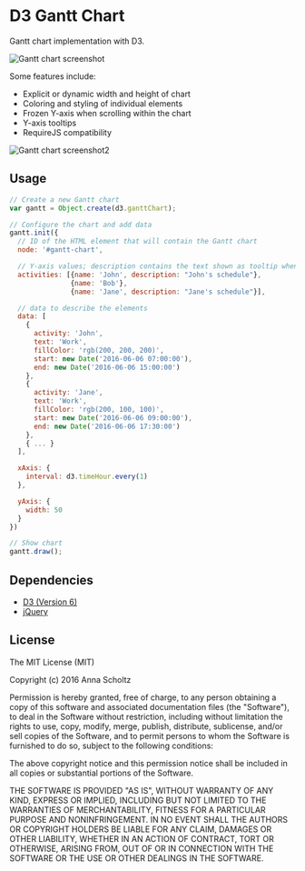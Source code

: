 # D3 Gantt Chart

Gantt chart implementation with D3.

![Gantt chart screenshot](https://github.com/scholtzan/d3-gantt/raw/master/example/example1.png)

Some features include:
* Explicit or dynamic width and height of chart
* Coloring and styling of individual elements
* Frozen Y-axis when scrolling within the chart
* Y-axis tooltips
* RequireJS compatibility

![Gantt chart screenshot2](https://github.com/scholtzan/d3-gantt/raw/master/example/example2.gif)


## Usage

```javascript
// Create a new Gantt chart
var gantt = Object.create(d3.ganttChart);

// Configure the chart and add data
gantt.init({
  // ID of the HTML element that will contain the Gantt chart
  node: '#gantt-chart',

  // Y-axis values; description contains the text shown as tooltip when hovering over the Y-axis labels
  activities: [{name: 'John', description: "John's schedule"},
               {name: 'Bob'},
               {name: 'Jane', description: "Jane's schedule"}],

  // data to describe the elements             
  data: [
    {
      activity: 'John',
      text: 'Work',
      fillColor: 'rgb(200, 200, 200)',
      start: new Date('2016-06-06 07:00:00'),
      end: new Date('2016-06-06 15:00:00')
    },
    {
      activity: 'Jane',
      text: 'Work',
      fillColor: 'rgb(200, 100, 100)',
      start: new Date('2016-06-06 09:00:00'),
      end: new Date('2016-06-06 17:30:00')
    },
    { ... }
  ],

  xAxis: {
    interval: d3.timeHour.every(1)
  },

  yAxis: {
    width: 50
  }
})

// Show chart
gantt.draw();
```

## Dependencies

* [D3 (Version 6)](https://d3js.org/)
* [jQuery](https://jquery.com/)


## License

The MIT License (MIT)

Copyright (c) 2016 Anna Scholtz

Permission is hereby granted, free of charge, to any person obtaining a copy
of this software and associated documentation files (the "Software"), to deal
in the Software without restriction, including without limitation the rights
to use, copy, modify, merge, publish, distribute, sublicense, and/or sell
copies of the Software, and to permit persons to whom the Software is
furnished to do so, subject to the following conditions:

The above copyright notice and this permission notice shall be included in all
copies or substantial portions of the Software.

THE SOFTWARE IS PROVIDED "AS IS", WITHOUT WARRANTY OF ANY KIND, EXPRESS OR
IMPLIED, INCLUDING BUT NOT LIMITED TO THE WARRANTIES OF MERCHANTABILITY,
FITNESS FOR A PARTICULAR PURPOSE AND NONINFRINGEMENT. IN NO EVENT SHALL THE
AUTHORS OR COPYRIGHT HOLDERS BE LIABLE FOR ANY CLAIM, DAMAGES OR OTHER
LIABILITY, WHETHER IN AN ACTION OF CONTRACT, TORT OR OTHERWISE, ARISING FROM,
OUT OF OR IN CONNECTION WITH THE SOFTWARE OR THE USE OR OTHER DEALINGS IN THE
SOFTWARE.
